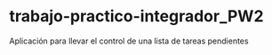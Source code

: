 # trabajo-practico-integrador_PW2
Aplicación para llevar el control de una lista de tareas pendientes
